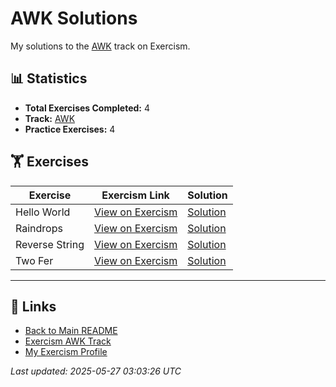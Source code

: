 # AWK Solutions

My solutions to the [AWK](https://exercism.org/tracks/awk) track on Exercism.

## 📊 Statistics

- **Total Exercises Completed:** 4
- **Track:** [AWK](https://exercism.org/tracks/awk)
- **Practice Exercises:** 4

## 🏋️ Exercises

| Exercise | Exercism Link | Solution |
|----------|---------------|----------|
| Hello World | [View on Exercism](https://exercism.org/tracks/awk/exercises/hello-world) | [Solution](hello-world/README.md) |
| Raindrops | [View on Exercism](https://exercism.org/tracks/awk/exercises/raindrops) | [Solution](raindrops/README.md) |
| Reverse String | [View on Exercism](https://exercism.org/tracks/awk/exercises/reverse-string) | [Solution](reverse-string/README.md) |
| Two Fer | [View on Exercism](https://exercism.org/tracks/awk/exercises/two-fer) | [Solution](two-fer/README.md) |

---

## 🔗 Links

- [Back to Main README](../README.md)
- [Exercism AWK Track](https://exercism.org/tracks/awk)
- [My Exercism Profile](https://exercism.org/profiles/princemuel)

*Last updated: 2025-05-27 03:03:26 UTC*
